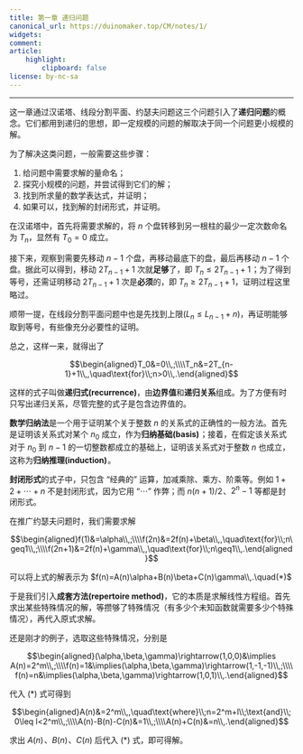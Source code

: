 ```yaml
---
title: 第一章 递归问题
canonical_url: https://duinomaker.top/CM/notes/1/
widgets:
comment:
article:
    highlight:
        clipboard: false
license: by-nc-sa
---
```


---

这一章通过汉诺塔、线段分割平面、约瑟夫问题这三个问题引入了**递归问题**的概念。它们都用到递归的思想，即一定规模的问题的解取决于同一个问题更小规模的解。

为了解决这类问题，一般需要这些步骤：

1. 给问题中需要求解的量命名；
2. 探究小规模的问题，并尝试得到它们的解；
3. 找到所求量的数学表达式，并证明；
4. 如果可以，找到解的封闭形式，并证明。

在汉诺塔中，首先将需要求解的，将 $n$ 个盘转移到另一根柱的最少一定次数命名为 $T_n$，显然有 $T_0=0$ 成立。

接下来，观察到需要先移动 $n-1$ 个盘，再移动最底下的盘，最后再移动 $n-1$ 个盘。据此可以得到，移动 $2T_{n-1}+1$ 次就**足够**了，即 $T_n\leq2T_{n-1}+1$&hairsp;；为了得到等号，还需证明移动 $2T_{n-1}+1$ 次是**必须**的，即 $T_n\geq2T_{n-1}+1$，证明过程这里略过。

顺带一提，在线段分割平面问题中也是先找到上限$(L_n\leq L_{n-1}+n)$，再证明能够取到等号，有些像充分必要性的证明。

总之，这样一来，就得出了

$$\begin{aligned}T_0&=0\\,;\\\\T_n&=2T_{n-1}+1\\,,\quad\text{for}\\;n>0\\,.\end{aligned}$$

这样的式子叫做**递归式$(\text{recurrence})$**，由**边界值**和**递归关系**组成。为了方便有时只写出递归关系，尽管完整的式子是包含边界值的。

**数学归纳法**是一个用于证明某个关于整数 $n$ 的关系式的正确性的一般方法。首先是证明该关系式对某个 $n_0$ 成立，作为**归纳基础$(\text{basis})$&hairsp;**；接着，在假定该关系式对于 $n_0$ 到 $n-1$ 的一切整数都成立的基础上，证明该关系式对于整数 $n$ 也成立，这称为**归纳推理$(\text{induction})$&hairsp;**。

**封闭形式**的式子中，只包含 “经典的” 运算，加减乘除、乘方、阶乘等。例如 $1+2+\cdots+n$ 不是封闭形式，因为它用 “$\cdots$” 作弊；而 $n(n+1)/2$&hairsp;、$2^n-1$ 等都是封闭形式。

在推广约瑟夫问题时，我们需要求解

$$\begin{aligned}f(1)&=\alpha\\,;\\\\f(2n)&=2f(n)+\beta\\,,\quad\text{for}\\;n\geq1\\,;\\\\f(2n+1)&=2f(n)+\gamma\\,,\quad\text{for}\\;n\geq1\\,.\end{aligned}$$

可以将上式的解表示为 $f(n)=A(n)\alpha+B(n)\beta+C(n)\gamma\\,.\quad(*)$

于是我们引入**成套方法$(\text{repertoire method})$**，它的本质是求解线性方程组。首先求出某些特殊情况的解，等攒够了特殊情况（有多少个未知函数就需要多少个特殊情况），再代入原式求解。

还是刚才的例子，选取这些特殊情况，分别是

$$\begin{aligned}(\alpha,\beta,\gamma)\rightarrow(1,0,0)&\implies A(n)=2^m\\,;\\\\f(n)=1&\implies(\alpha,\beta,\gamma)\rightarrow(1,-1,-1)\\,;\\\\f(n)=n&\implies(\alpha,\beta,\gamma)\rightarrow(1,0,1)\\,.\end{aligned}$$

代入 $(*)$ 式可得到

$$\begin{aligned}A(n)&=2^m\\,,\quad\text{where}\\;n=2^m+l\\;\text{and}\\;0\leq l<2^m\\,;\\\\A(n)-B(n)-C(n)&=1\\,;\\\\A(n)+C(n)&=n\\,.\end{aligned}$$

求出 $A(n)$&hairsp;、$B(n)$&hairsp;、$C(n)$ 后代入 $(*)$ 式，即可得解。